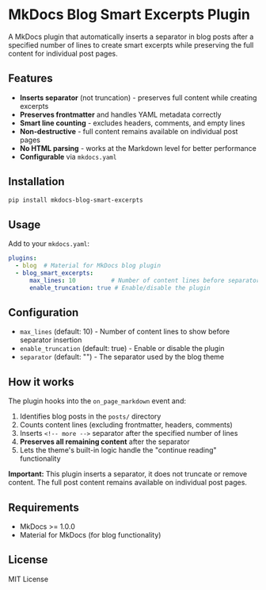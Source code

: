 # MkDocs Blog Smart Excerpts Plugin

A MkDocs plugin that automatically inserts a separator in blog posts after a specified number of lines to create smart excerpts while preserving the full content for individual post pages.

## Features

- **Inserts separator** (not truncation) - preserves full content while creating excerpts
- **Preserves frontmatter** and handles YAML metadata correctly
- **Smart line counting** - excludes headers, comments, and empty lines
- **Non-destructive** - full content remains available on individual post pages
- **No HTML parsing** - works at the Markdown level for better performance
- **Configurable** via `mkdocs.yaml`

## Installation

```bash
pip install mkdocs-blog-smart-excerpts
```

## Usage

Add to your `mkdocs.yaml`:

```yaml
plugins:
  - blog  # Material for MkDocs blog plugin
  - blog_smart_excerpts:
      max_lines: 10          # Number of content lines before separator insertion
      enable_truncation: true # Enable/disable the plugin
```

## Configuration

- `max_lines` (default: 10) - Number of content lines to show before separator insertion
- `enable_truncation` (default: true) - Enable or disable the plugin
- `separator` (default: "<!-- more -->") - The separator used by the blog theme

## How it works

The plugin hooks into the `on_page_markdown` event and:

1. Identifies blog posts in the `posts/` directory
2. Counts content lines (excluding frontmatter, headers, comments)
3. Inserts `<!-- more -->` separator after the specified number of lines
4. **Preserves all remaining content** after the separator
5. Lets the theme's built-in logic handle the "continue reading" functionality

**Important:** This plugin inserts a separator, it does not truncate or remove content. The full post content remains available on individual post pages.

## Requirements

- MkDocs >= 1.0.0
- Material for MkDocs (for blog functionality)

## License

MIT License